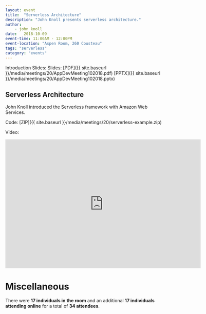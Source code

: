 ```yaml
---
layout: event
title:  "Serverless Architecture"
description: "John Knoll presents serverless architecture."
author:
    - john_knoll
date:   2018-10-09
event-time: 11:00AM - 12:00PM
event-location: "Aspen Room, 260 Cousteau"
tags: "serverless"
category: "events"
---
```


Introduction Slides: Slides: [PDF]({{ site.baseurl }}/media/meetings/20/AppDevMeeting102018.pdf) [PPTX]({{ site.baseurl }}/media/meetings/20/AppDevMeeting102018.pptx)

Serverless Architecture
-

John Knoll introduced the Serverless framework with Amazon Web Services.

Code: [ZIP]({{ site.baseurl }}/media/meetings/20/serverless-example.zip)

Video:

<iframe id="kaltura_player" class="video-frame" src="https://cdnapisec.kaltura.com/p/1770401/sp/177040100/embedIframeJs/uiconf_id/29032722/partner_id/1770401?iframeembed=true&playerId=kaltura_player&entry_id=0_nia2cv5u&flashvars[mediaProtocol]=rtmp&amp;flashvars[streamerType]=rtmp&amp;flashvars[streamerUrl]=rtmp://www.kaltura.com:1935&amp;flashvars[rtmpFlavors]=1&amp;flashvars[localizationCode]=en&amp;flashvars[leadWithHTML5]=true&amp;flashvars[sideBarContainer.plugin]=true&amp;flashvars[sideBarContainer.position]=left&amp;flashvars[sideBarContainer.clickToClose]=true&amp;flashvars[chapters.plugin]=true&amp;flashvars[chapters.layout]=vertical&amp;flashvars[chapters.thumbnailRotator]=false&amp;flashvars[streamSelector.plugin]=true&amp;flashvars[EmbedPlayer.SpinnerTarget]=videoHolder&amp;flashvars[dualScreen.plugin]=true&amp;&wid=0_z39pcwgm" width="608" height="402" allowfullscreen webkitallowfullscreen mozAllowFullScreen allow="autoplay *; fullscreen *; encrypted-media *" frameborder="0" title="Kaltura Player"></iframe>

Miscellaneous
=
There were **17 individuals in the room** and an additional **17 individuals attending online** for a total of **34 attendees**.
